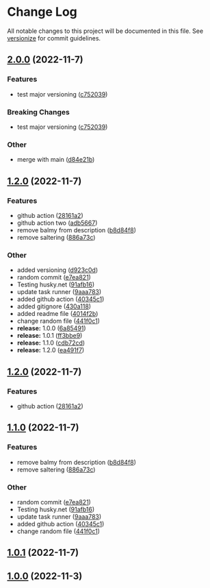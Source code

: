 # Change Log

All notable changes to this project will be documented in this file. See [versionize](https://github.com/versionize/versionize) for commit guidelines.

<a name="2.0.0"></a>
## [2.0.0](https://www.github.com/francis04j/SampleDotNetVersioning/releases/tag/v2.0.0) (2022-11-7)

### Features

* test major versioning ([c752039](https://www.github.com/francis04j/SampleDotNetVersioning/commit/c75203951b1256ea23496283c94c7f59e45c2a11))

### Breaking Changes

* test major versioning ([c752039](https://www.github.com/francis04j/SampleDotNetVersioning/commit/c75203951b1256ea23496283c94c7f59e45c2a11))

### Other

* merge with main ([d84e21b](https://www.github.com/francis04j/SampleDotNetVersioning/commit/d84e21bdae7e7f4815a25cbaf12c80db2cf93656))

<a name="1.2.0"></a>
## [1.2.0](https://www.github.com/francis04j/SampleDotNetVersioning/releases/tag/v1.2.0) (2022-11-7)

### Features

* github action ([28161a2](https://www.github.com/francis04j/SampleDotNetVersioning/commit/28161a261591183e0b0979dc55580c29bd44bfe2))
* github action two ([adb5667](https://www.github.com/francis04j/SampleDotNetVersioning/commit/adb566789d58ab5b4ce2d5f0677fdb303e399cbb))
* remove balmy from description ([b8d84f8](https://www.github.com/francis04j/SampleDotNetVersioning/commit/b8d84f86d824a480336dd7462ed000a60c5965ab))
* remove saltering ([886a73c](https://www.github.com/francis04j/SampleDotNetVersioning/commit/886a73cdf46a1fffa63b67a05cb74a257ffe53f9))

### Other

* added versioning ([d923c0d](https://www.github.com/francis04j/SampleDotNetVersioning/commit/d923c0dd5e7c37eb7e9da490da31993cf7b10268))
* random commit ([e7ea821](https://www.github.com/francis04j/SampleDotNetVersioning/commit/e7ea82182ceda631efcbe1302eba11364fb09922))
* Testing husky.net ([91afb16](https://www.github.com/francis04j/SampleDotNetVersioning/commit/91afb16ae8540be439fba33f9b4ce20f6b2bbf94))
* update task runner ([9aaa783](https://www.github.com/francis04j/SampleDotNetVersioning/commit/9aaa783a4f9a0ddebf9afce10e28eb6ad3becbb0))
* added github action ([40345c1](https://www.github.com/francis04j/SampleDotNetVersioning/commit/40345c18033e7ab0b474c6a74ac1881ec93f3a18))
* added gitignore ([430a118](https://www.github.com/francis04j/SampleDotNetVersioning/commit/430a118b0e96028110079d7d7f3e512d88326b5f))
* added readme file ([4014f2b](https://www.github.com/francis04j/SampleDotNetVersioning/commit/4014f2bb7b961c6f6b36b70997bf558be5abe3bf))
* change random file ([441f0c1](https://www.github.com/francis04j/SampleDotNetVersioning/commit/441f0c191d7aeae803e78f7df449f07d056fbd62))
* **release:** 1.0.0 ([6a85491](https://www.github.com/francis04j/SampleDotNetVersioning/commit/6a8549171653a1b2e84b4b72d61103b3ea34cdc7))
* **release:** 1.0.1 ([ff3bbe9](https://www.github.com/francis04j/SampleDotNetVersioning/commit/ff3bbe902925540ed64a70eab338351d09f33719))
* **release:** 1.1.0 ([cdb72cd](https://www.github.com/francis04j/SampleDotNetVersioning/commit/cdb72cd177123e6638771e00585b65def00f744b))
* **release:** 1.2.0 ([ea491f7](https://www.github.com/francis04j/SampleDotNetVersioning/commit/ea491f7e3e24335e33127d1351c094932237385a))

<a name="1.2.0"></a>
## [1.2.0](https://www.github.com/francis04j/SampleDotNetVersioning/releases/tag/v1.2.0) (2022-11-7)

### Features

* github action ([28161a2](https://www.github.com/francis04j/SampleDotNetVersioning/commit/28161a261591183e0b0979dc55580c29bd44bfe2))

<a name="1.1.0"></a>
## [1.1.0](https://www.github.com/francis04j/SampleDotNetVersioning/releases/tag/v1.1.0) (2022-11-7)

### Features

* remove balmy from description ([b8d84f8](https://www.github.com/francis04j/SampleDotNetVersioning/commit/b8d84f86d824a480336dd7462ed000a60c5965ab))
* remove saltering ([886a73c](https://www.github.com/francis04j/SampleDotNetVersioning/commit/886a73cdf46a1fffa63b67a05cb74a257ffe53f9))

### Other

* random commit ([e7ea821](https://www.github.com/francis04j/SampleDotNetVersioning/commit/e7ea82182ceda631efcbe1302eba11364fb09922))
* Testing husky.net ([91afb16](https://www.github.com/francis04j/SampleDotNetVersioning/commit/91afb16ae8540be439fba33f9b4ce20f6b2bbf94))
* update task runner ([9aaa783](https://www.github.com/francis04j/SampleDotNetVersioning/commit/9aaa783a4f9a0ddebf9afce10e28eb6ad3becbb0))
* added github action ([40345c1](https://www.github.com/francis04j/SampleDotNetVersioning/commit/40345c18033e7ab0b474c6a74ac1881ec93f3a18))
* change random file ([441f0c1](https://www.github.com/francis04j/SampleDotNetVersioning/commit/441f0c191d7aeae803e78f7df449f07d056fbd62))

<a name="1.0.1"></a>
## [1.0.1](https://www.github.com/francis04j/SampleDotNetVersioning/releases/tag/v1.0.1) (2022-11-7)

<a name="1.0.0"></a>
## [1.0.0](https://www.github.com/francis04j/SampleDotNetVersioning/releases/tag/v1.0.0) (2022-11-3)

